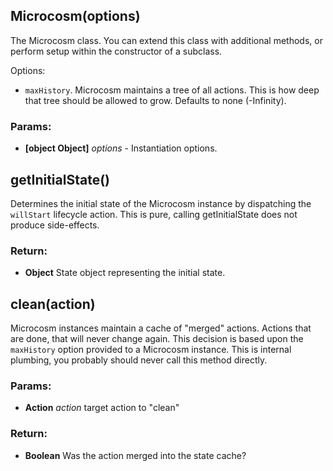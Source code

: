 

<!-- Start src/microcosm.js -->

## Microcosm(options)

The Microcosm class. You can extend this class with additional methods,
or perform setup within the constructor of a subclass.

Options:

- `maxHistory`. Microcosm maintains a tree of all actions. This is
   how deep that tree should be allowed to grow. Defaults to none
   (-Infinity).

### Params:

* **[object Object]** *options* - Instantiation options.

## getInitialState()

Determines the initial state of the Microcosm instance by
dispatching the `willStart` lifecycle action. This is pure,
calling getInitialState does not produce side-effects.

### Return:

* **Object** State object representing the initial state.

## clean(action)

Microcosm instances maintain a cache of "merged" actions. Actions that are done,
that will never change again. This decision is based upon the `maxHistory` option
provided to a Microcosm instance. This is internal plumbing, you probably should
never call this method directly.

### Params:

* **Action** *action* target action to "clean"

### Return:

* **Boolean** Was the action merged into the state cache?

<!-- End src/microcosm.js -->

